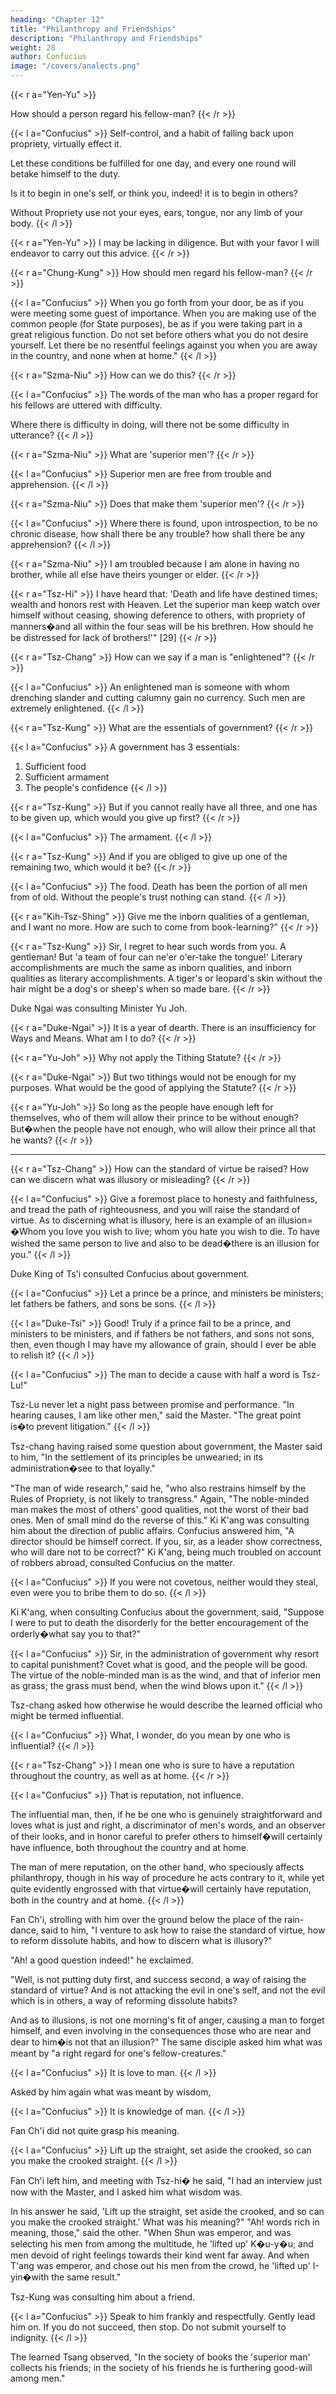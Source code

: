 ```yaml
---
heading: "Chapter 12"
title: "Philanthropy and Friendships"
description: "Philanthropy and Friendships"
weight: 28
author: Confucius
image: "/covers/analects.png"
---
```




{{< r a="Yen-Yu" >}}
<!-- Yen Yuen=   -->
How should a person regard his fellow-man?
{{< /r >}}

{{< l a="Confucius" >}}
Self-control, and a habit of falling back upon propriety, virtually effect it.

Let these conditions be fulfilled for one day, and every one round will betake himself to the duty. 

Is it to begin in one's self, or think you, indeed! it is to begin in others?

Without Propriety use not your eyes, ears, tongue, nor any limb of your body.
{{< /l >}}

{{< r a="Yen-Yu" >}}
I may be lacking in diligence. But with your favor I will endeavor to carry out this advice.
{{< /r >}}

{{< r a="Chung-Kung" >}}
How should men regard his fellow-man?
{{< /r >}}

{{< l a="Confucius" >}}
When you go forth from your door, be as if you were meeting some guest of importance. When you are making use of the common people (for State purposes), be as if you were taking part in a great religious function. Do not set before others what you do not desire yourself. Let there be no resentful feelings against you when you are away in the country, and none when at home." 
{{< /l >}}

{{< r a="Szma-Niu" >}}
How can we do this?
{{< /r >}}

{{< l a="Confucius" >}}
The words of the man who has a proper regard for his fellows are uttered with difficulty.

<!-- "'His words�uttered with difficulty?'" he echoed, in surprise. "Is that what is meant by proper regard for one's fellow-creatures?"  -->

Where there is difficulty in doing, will there not be some difficulty in utterance?
{{< /l >}}

{{< r a="Szma-Niu" >}}
What are 'superior men'? 
{{< /r >}}

{{< l a="Confucius" >}}
Superior men are free from trouble and apprehension.
{{< /l >}}

{{< r a="Szma-Niu" >}}
Does that make them 'superior men'?
{{< /r >}}

{{< l a="Confucius" >}}
Where there is found, upon introspection, to be no chronic disease, how shall there be any trouble? how shall there be any apprehension?
{{< /l  >}}

{{< r a="Szma-Niu" >}}
I am troubled because I am alone in having no brother, while all else have theirs younger or elder.
{{< /r >}}

{{< r a="Tsz-Hi" >}}
I have heard that: 'Death and life have destined times; wealth and honors rest with Heaven. Let the superior man keep watch over himself without ceasing, showing deference to others, with propriety of manners�and all within the four seas will be his brethren. How should he be distressed for lack of brothers!'" [29] 
{{< /r >}}

{{< r a="Tsz-Chang" >}}
How can we say if a man is "enlightened"? 
{{< /r >}}

{{< l a="Confucius" >}}
An enlightened man is someone with whom drenching slander and cutting calumny gain no currency. Such men are extremely enlightened.
{{< /l >}}

{{< r a="Tsz-Kung" >}}
What are the essentials of government?
{{< /r >}}

{{< l a="Confucius" >}}
A government has 3 essentials:

1. Sufficient food
2. Sufficient armament
3. The people's confidence
{{< /l >}}

{{< r a="Tsz-Kung" >}}
But if you cannot really have all three, and one has to be given up, which would you give up first?
{{< /r >}}

{{< l a="Confucius" >}}
The armament.
{{< /l >}}

{{< r a="Tsz-Kung" >}}
And if you are obliged to give up one of the remaining two, which would it be?
{{< /r >}}

{{< l a="Confucius" >}}
The food. Death has been the portion of all men from of old. Without the people's trust nothing can stand.
{{< /l >}}

{{< r a="Kih-Tsz-Shing" >}}
Give me the inborn qualities of a gentleman, and I want no more. How are such to come from book-learning?" 
{{< /r >}}

{{< r a="Tsz-Kung" >}}
Sir, I regret to hear such words from you. A gentleman! But 'a team of four can ne'er o'er-take the tongue!' Literary accomplishments are much the same as inborn qualities, and inborn qualities as literary accomplishments. A tiger's or leopard's skin without the hair might be a dog's or sheep's when so made bare.
{{< /r >}}


Duke Ngai was consulting Minister Yu Joh. 

{{< r a="Duke-Ngai" >}}
It is a year of dearth. There is an insufficiency for Ways and Means. What am I to do?
{{< /r >}}

{{< r a="Yu-Joh" >}}
Why not apply the Tithing Statute?
{{< /r >}}

{{< r a="Duke-Ngai" >}}
But two tithings would not be enough for my purposes. What would be the good of applying the Statute?
{{< /r >}}

{{< r a="Yu-Joh" >}}
So long as the people have enough left for themselves, who of them will allow their prince to be without enough? But�when the people have not enough, who will allow their prince all that he wants?
{{< /r >}}

---

{{< r a="Tsz-Chang" >}}
How can the standard of virtue be raised? How can we discern what was illusory or misleading? 
{{< /r >}}

{{< l a="Confucius" >}}
Give a foremost place to honesty and faithfulness, and tread the path of righteousness, and you will raise the standard of virtue. As to discerning what is illusory, here is an example of an illusion= �Whom you love you wish to live; whom you hate you wish to die. To have wished the same person to live and also to be dead�there is an illusion for you." 
{{< /l >}}

Duke King of Ts'i consulted Confucius about government. 

{{< l a="Confucius" >}}
Let a prince be a prince, and ministers be ministers; let fathers be fathers, and sons be sons.
{{< /l >}}

{{< l a="Duke-Tsi" >}}
Good! Truly if a prince fail to be a prince, and ministers to be ministers, and if fathers be not fathers, and sons not sons, then, even though I may have my allowance of grain, should I ever be able to relish it?
{{< /l >}}

{{< l a="Confucius" >}}
The man to decide a cause with half a word is Tsz-Lu!" 

Tsz-Lu never let a night pass between promise and performance. "In hearing causes, I am like other men," said the Master. "The great point is�to prevent litigation."
{{< /l >}}

Tsz-chang having raised some question about government, the Master said to him, "In the settlement of its principles be unwearied; in its administration�see to that loyally." 

"The man of wide research," said he, "who also restrains himself by the Rules of Propriety, is not likely to transgress." Again, "The noble-minded man makes the most of others' good qualities, not the worst of their bad ones. Men of small mind do the reverse of this." Ki K'ang was consulting him about the direction of public affairs. Confucius answered him, "A director should be himself correct. If you, sir, as a leader show correctness, who will dare not to be correct?" Ki K'ang, being much troubled on account of robbers abroad, consulted Confucius on the matter. 

{{< l a="Confucius" >}}
If you were not covetous, neither would they steal, even were you to bribe them to do so.
{{< /l >}}

 Ki K'ang, when consulting Confucius about the government, said, "Suppose I were to put to death the disorderly for the better encouragement of the orderly�what say you to that?"

{{< l a="Confucius" >}}
Sir, in the administration of government why resort to capital punishment? Covet what is good, and the people will be good. The virtue of the noble-minded man is as the wind, and that of inferior men as grass; the grass must bend, when the wind blows upon it." 
{{< /l >}}


Tsz-chang asked how otherwise he would describe the learned official who might be termed influential. 

{{< l a="Confucius" >}}
What, I wonder, do you mean by one who is influential?
{{< /l >}}

{{< r a="Tsz-Chang" >}}
I mean one who is sure to have a reputation throughout the country, as well as at home.
{{< /r >}}

{{< l a="Confucius" >}}
That is reputation, not influence. 

The influential man, then, if he be one who is genuinely straightforward and loves what is just and right, a discriminator of men's words, and an observer of their looks, and in honor careful to prefer others to himself�will certainly have influence, both throughout the country and at home. 

The man of mere reputation, on the other hand, who speciously affects philanthropy, though in his way of procedure he acts contrary to it, while yet quite evidently engrossed with that virtue�will certainly have reputation, both in the country and at home.
{{< /l >}}


Fan Ch'i, strolling with him over the ground below the place of the rain-dance, said to him, "I venture to ask how to raise the standard of virtue, how to reform dissolute habits, and how to discern what is illusory?" 

"Ah! a good question indeed!" he exclaimed. 

"Well, is not putting duty first, and success second, a way of raising the standard of virtue? And is not attacking the evil in one's self, and not the evil which is in others, a way of reforming dissolute habits? 

And as to illusions, is not one morning's fit of anger, causing a man to forget himself, and even involving in the consequences those who are near and dear to him�is not that an illusion?" The same disciple asked him what was meant by "a right regard for one's fellow-creatures." 


{{< l a="Confucius" >}}
It is love to man.
{{< /l >}}

Asked by him again what was meant by wisdom, 

{{< l a="Confucius" >}}
It is knowledge of man.
{{< /l >}}

 Fan Ch'i did not quite grasp his meaning.

{{< l a="Confucius" >}}
Lift up the straight, set aside the crooked, so can you make the crooked straight.
{{< /l >}}

Fan Ch'i left him, and meeting with Tsz-hi� he said, "I had an interview just now with the Master, and I asked him what wisdom was. 

In his answer he said, 'Lift up the straight, set aside the crooked, and so can you make the crooked straight.' What was his meaning?" "Ah! words rich in meaning, those," said the other. "When Shun was emperor, and was selecting his men from among the multitude, he 'lifted up' K�u-y�u; and men devoid of right feelings towards their kind went far away. And when T'ang was emperor, and chose out his men from the crowd, he 'lifted up' I-yin�with the same result." 

Tsz-Kung was consulting him about a friend. 

{{< l a="Confucius" >}}
Speak to him frankly and respectfully. Gently lead him on. If you do not succeed, then stop. Do not submit yourself to indignity.
{{< /l >}}

The learned Tsang observed, "In the society of books the 'superior man' collects his friends; in the society of his friends he is furthering good-will among men."

<!-- [Footnote 29=  From Confucius, it is generally thought.] -->
